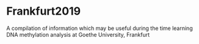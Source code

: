 # Frankfurt2019
A compilation of information which may be useful during the time learning DNA methylation analysis at Goethe University, Frankfurt
